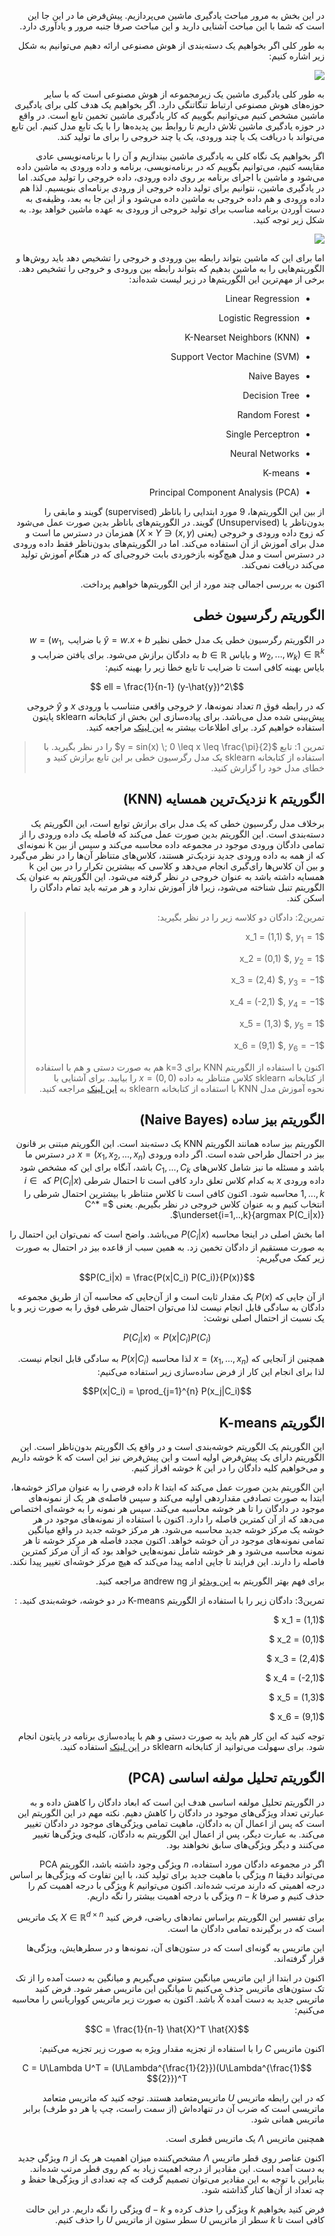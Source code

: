 <div dir="rtl" align='right'>

در این بخش به مرور مباحث یادگیری ماشین می‌پردازیم. پیش‌فرض ما در این جا این است که شما با این مباحث آشنایی دارید و این مباحث صرفا جنبه مرور و یادآوری دارد.

به طور کلی اگر بخواهیم یک دسته‌بندی از هوش مصنوعی ارائه دهیم می‌توانیم به شکل زیر اشاره کنیم:

![](AI_field.png)

به طور کلی یادگیری ماشین یک زیرمجموعه از هوش مصنوعی است که با سایر حوزه‌های هوش مصنوعی ارتباط تنگاتنگی دارد. اگر بخواهیم یک هدف کلی برای یادگیری ماشین مشخص کنیم می‌توانیم بگوییم که کار یادگیری ماشین تخمین تابع است. در واقع در حوزه یادگیری ماشین تلاش داریم تا روابط بین پدیده‌ها را با یک تابع مدل کنیم. این تابع می‌تواند با دریافت یک یا چند ورودی، یک یا چند خروجی را برای ما تولید کند.

اگر بخواهیم یک نگاه کلی به یادگیری ماشین بیندازیم و آن را با برنامه‌نویسی عادی مقایسه کنیم، می‌توانیم بگوییم که در برنامه‌نویسی، برنامه و داده ورودی به ماشین داده می‌شود و ماشین با اجرای برنامه بر روی داده ورودی، داده خروجی را تولید می‌کند. اما در یادگیری ماشین، نتوانیم برای تولید داده خروجی از ورودی برنامه‌ای بنویسیم. لذا هم داده ورودی و هم داده خروجی به ماشین داده می‌شود و از این جا به بعد، وظیفه‌ی به دست آوردن برنامه مناسب برای تولید خروجی از ورودی به عهده ماشین خواهد بود. به شکل زیر توجه کنید.

![](com.png)



اما برای این که ماشین بتواند رابطه بین ورودی و خروجی را تشخیص دهد باید روش‌ها و الگوریتم‌هایی را به ماشین بدهیم که بتواند رابطه بین ورودی و خروجی را تشخیص دهد. برخی از مهم‌ترین این الگوریتم‌ها در زیر لیست شده‌اند:

- Linear Regression

- Logistic Regression

- K-Nearset Neighbors (KNN)

- Support Vector Machine (SVM)

- Naive Bayes

- Decision Tree

- Random Forest

- Single Perceptron

- Neural Networks

- K-means

- Principal Component Analysis (PCA)


از بین این الگوریتم‌ها، 9 مورد ابتدایی را باناظر (supervised) گویند و مابقی را بدون‌ناظر یا (Unsupervised) گویند. در الگوریتم‌های باناظر بدین صورت عمل می‌شود که زوج داده ورودی و خروجی (یعنی ${(x,y) \in X \times Y}$) همزمان در دسترس ما است و مدل برای آموزش از آن استفاده می‌کند. اما در الگوریتم‌های بدون‌ناظر فقط داده ورودی در دسترس است و مدل هیچ‌گونه بازخوردی بابت خروجی‌ای که در هنگام آموزش تولید می‌کند دریافت نمی‌کند. 

اکنون به بررسی اجمالی چند مورد از این الگوریتم‌ها خواهیم پرداخت. 

## الگوریتم رگرسیون خطی

در الگوریتم رگرسیون خطی یک مدل خطی نظیر $\hat{y} = w.x + b$ با ضرایب $w=(w_1, w_2 ,..., w_k) \in \mathbb{R}^k$ و بایاس $b \in \mathbb{R}$ به دادگان برازش می‌شود. برای یافتن ضرایب و بایاس بهینه کافی است تا ضرایب تا تابع خطا زیر را بهینه  کنیم:

$$\ell = \frac{1}{n-1} (y-\hat{y})^2 $$

که در رابطه فوق $n$ تعداد نمونه‌ها،  $y$ خروجی واقعی متناسب با ورودی $x$  و $\hat{y}$ خروجی پیش‌بینی شده مدل می‌باشد. برای پیاده‌سازی این بخش از کتابخانه sklearn پایتون استفاده خواهیم کرد. برای اطلاعات بیشتر به [این لینک](https://scikit-learn.org/stable/modules/generated/sklearn.linear_model.LinearRegression.html) مراجعه کنید. 





> تمرین 1: تابع $y = sin(x) \;  0 \leq x \leq \frac{\pi}{2}$ را در نظر بگیرید. با استفاده از کتابخانه sklearn یک مدل رگرسیون خطی بر این تابع برازش کنید و خطای مدل خود را گزارش کنید.



## الگوریتم k نزدیک‌ترین همسایه (KNN)

برخلاف مدل رگرسیون خطی که یک مدل برای برازش توابع است، این الگوریتم یک دسته‌بندی است. این الگوریتم بدین صورت عمل می‌کند که فاصله یک داده ورودی را از تمامی دادگان ورودی موجود در مجموعه داده محاسبه می‌کند و سپس از بین k نمونه‌ای که از همه به داده ورودی جدید نزدیک‌تر هستند، کلاس‌های متناظر آن‌ها را در نظر می‌گیرد و بین آن کلاس‌ها رای‌گیری انجام می‌دهد و کلاسی که بیشترین تکرار را در بین این k همسایه داشته باشد به عنوان خروجی در نظر گرفته می‌شود. این الگوریتم به عنوان یک الگوریتم تنبل شناخته می‌شود، زیرا فاز آموزش ندارد و هر مرتبه باید تمام دادگان را اسکن کند.



> تمرین2: دادگان دو کلاسه زیر را در نظر بگیرید:
>
> $x_1  = (1,1) $, $y_1 = 1$
>
> $x_2  = (0,1) $, $y_2 = 1$
>
> $x_3  = (2,4) $, $y_3 = -1$
>
> $x_4  = (-2,1) $, $y_4 = -1$
>
> $x_5  = (1,3) $, $y_5 = 1$
>
> $x_6  = (9,1) $, $y_6 = -1$
>
> اکنون با استفاده از الگوریتم KNN برای k=3 هم به صورت دستی و هم با استفاده از کتابخانه sklearn  کلاس متناظر به داده $x=(0, 0)$ را بیابید. برای آشنایی با نحوه آموزش مدل KNN با استفاده از کتابخانه sklearn  به [این لینک](https://scikit-learn.org/stable/modules/generated/sklearn.neighbors.KNeighborsClassifier.html) مراجعه کنید.



## الگوریتم بیز ساده (Naive Bayes)

الگوریتم بیز ساده همانند الگوریتم KNN یک دسته‌بند است. این الگوریتم مبتنی بر قانون بیز در احتمال طراحی شده است. اگر داده ورودی $x=(x_1, x_2, ..., x_n)$ در دسترس ما باشد و مسئله ما نیز شامل کلاس‌های $C_1, ..., C_k$ باشد، آنگاه برای این که مشخص شود داده ورودی $x$ به کدام کلاس تعلق دارد کافی است تا احتمال شرطی $P(C_i|x)$ که $i \in {1, ..., k}$ محاسبه شود. اکنون کافی است تا کلاس متناظر با بیشترین احتمال شرطی را انتخاب کنیم و به عنوان کلاس خروجی در نظر بگیریم. یعنی $C^* = \underset{i=1,..,k}{argmax P(C_i|x)}$.

اما بخش اصلی در اینجا محاسبه $P(C_i|x)$ می‌باشد. واضح است که نمی‌توان این احتمال را به صورت مستقیم از دادگان تخمین زد. به همین سبب از قاعده بیز در احتمال به صورت زیر کمک می‌گیریم:

 $$P(C_i|x) = \frac{P(x|C_i) P(C_i)}{P(x)}$$

از آن جایی که $P(x)$ یک مقدار ثابت است و از آن‌جایی که محاسبه آن از طریق مجموعه دادگان به سادگی قابل انجام نیست لذا می‌توان احتمال شرطی فوق را به صورت زیر و با یک نسبت از احتمال اصلی نوشت:

$$P(C_i|x) \propto P(x|C_i) P(C_i)$$

همچنین از آنجایی که $x=(x_1, ..., x_n)$ لذا محاسبه $P(x|C_i)$ به سادگی قابل انجام نیست. لذا  برای انجام این کار از فرض ساده‌سازی زیر استفاده می‌کنیم:

$$P(x|C_i) = \prod_{j=1}^{n} P(x_j|C_i)$$



## الگوریتم K-means

این الگوریتم یک الگوریتم خوشه‌بندی است و در واقع یک الگوریتم بدون‌ناظر است. این الگوریتم دارای یک پیش‌فرض اولیه است و این پیش‌فرض نیز این است که k خوشه داریم و می‌خواهیم کلیه دادگان را در این $k$  خوشه افراز کنیم. 

این الگوریتم بدین صورت عمل می‌کند که ابتدا $k$ داده فرضی را به عنوان مراکز خوشه‌ها، ابتدا به صورت تصادفی مقداردهی اولیه می‌کند و سپس فاصله‌ی  هر یک از نمونه‌های موجود در دادگان را تا هر خوشه محاسبه می‌کند. سپس هر نمونه را به خوشه‌ای اختصاص می‌دهد که از آن کمترین فاصله را دارد. اکنون با استفاده از نمونه‌های موجود در هر خوشه یک مرکز خوشه جدید محاسبه می‌شود. هر مرکز خوشه جدید در واقع میانگین تمامی نمونه‌های موجود در آن خوشه خواهد. اکنون مجدد فاصله هر مرکز خوشه تا هر نمونه محاسبه می‌شود و هر خوشه شامل نمونه‌هایی خواهد بود که از آن مرکز کمترین فاصله را دارند. این فرایند تا جایی ادامه پیدا می‌کند که هیچ مرکز خوشه‌ای تغییر پیدا نکند.

برای فهم بهتر الگوریتم به [این ویدئو](https://www.youtube.com/watch?v=hDmNF9JG3lo) از andrew ng  مراجعه کنید.



تمرین3: دادگان زیر را با استفاده از الگوریتم K-means در دو خوشه، خوشه‌بندی کنید.  :

$x_1  = (1,1) $

$x_2  = (0,1) $

$x_3  = (2,4) $

$x_4  = (-2,1) $

$x_5  = (1,3) $

$x_6  = (9,1) $

توجه کنید که این کار هم باید به صورت دستی و هم با پیاده‌سازی برنامه در پایتون انجام شود. برای سهولت می‌توانید از کتابخانه sklearn  در [این لینک](https://scikit-learn.org/stable/modules/generated/sklearn.cluster.KMeans.html) استفاده کنید.



## الگوریتم تحلیل مولفه اساسی (PCA)

در الگوریتم تحلیل مولفه اساسی هدف این است که ابعاد دادگان را کاهش داده و به عبارتی تعداد ویژگی‌های موجود در دادگان را کاهش دهیم. نکته مهم در این الگوریتم این است که پس از اعمال آن به دادگان، ماهیت تمامی ویژگی‌های موجود در دادگان تغییر می‌کند. به عبارت دیگر، پس از اعمال این الگوریتم به دادگان، کلیه‌ی ویژگی‌ها تغییر می‌کنند و دیگر ویژگی‌های سابق نخواهند بود.

اگر در مجموعه دادگان مورد استفاده، $n$ ویژگی وجود داشته باشد، الگوریتم PCA می‌تواند دقیقا $n$ ویژگی با ماهیت جدید برای تولید کند، با این تفاوت که ویژگی‌ها بر اساس درجه اهمیتی که دارند مرتب شده‌اند. اکنون می‌توانیم $k$ ویژگی با درجه اهمیت کم را حذف کنیم و صرفا $n-k$ ویژگی با درجه اهمیت بیشتر را نگه داریم.

برای تفسیر این الگوریتم براساس نمادهای ریاضی، فرض کنید $X \in \mathbb{R}^{d \times n}$ یک ماتریس است که در برگیرنده تمامی دادگان ما است. 

این ماتریس به گونه‌ای است که در ستون‌های آن، نمونه‌ها و در سطرهایش، ویژگی‌ها قرار گرفته‌اند. 

اکنون در ابتدا از این ماتریس میانگین ستونی می‌گیریم و میانگین به دست آمده را از تک تک ستون‌های ماتریس حذف می‌کنیم تا میانگین این ماتریس صفر شود. فرض کنید ماتریس جدید به دست آمده $\hat{X}$ باشد. اکنون به صورت زیر ماتریس کوواریانس را محاسبه می‌کنیم:

$$C = \frac{1}{n-1} \hat{X}^T \hat{X}$$ 

اکنون ماتریس $C$ را با استفاده از تجزیه مقدار ویژه به صورت زیر تجزیه می‌کنیم:

$$C = U\Lambda U^T = (U\Lambda^{\frac{1}{2}})(U\Lambda^{\frac{1}{2}})^T$$ 

که در این رابطه ماتریس $U$ ماتریس‌متعامد هستند. توجه کنید که ماتریس متعامد ماتریسی است که ضرب آن در تنهاده‌اش (از سمت راست، چپ یا هر دو طرف) برابر ماتریس همانی شود.

 همچنین ماتریس $\Lambda$ یک ماتریس قطری است. 

اکنون عناصر روی قطر ماتریس $\Lambda$ مشخص‌کننده میزان اهمیت هر یک از $n$ ویژگی جدید به دست آمده است. این مقادیر از درجه اهمیت زیاد به کم روی قطر مرتب شده‌اند. بنابراین با توجه به این مقادیر می‌توان تصمیم گرفت که چه تعدادی از ویژگی‌ها حفظ و چه تعداد از آن‌ها کنار گذاشته شود.

فرض کنید بخواهیم $k$ ویژگی را حذف کرده و $d-k$ ویژگی را نگه داریم. در این حالت کافی است تا $k$ سطر از ماتریس $U$ سطر ستون از ماتریس $U$ را حذف کنیم.